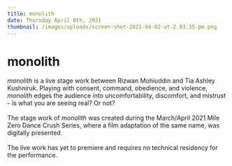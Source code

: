 ```yaml
---
title: monolith
date: Thursday April 8th, 2021
thumbnail: /images/uploads/screen-shot-2021-04-02-at-2.03.35-pm.png
---
```

# monolith

*monolith* is a live stage work between Rizwan Mohiuddin and Tia Ashley Kushniruk. Playing with consent, command, obedience, and violence, *monolith* edges the audience into uncomfortability, discomfort, and mistrust - is what you are seeing real? Or not? \
\
The stage work of *monolith* was created during the March/April 2021 Mile Zero Dance Crush Series, where a film adaptation of the same name, was digitally presented. \
\
The live work has yet to premiere and requires no technical residency for the performance.